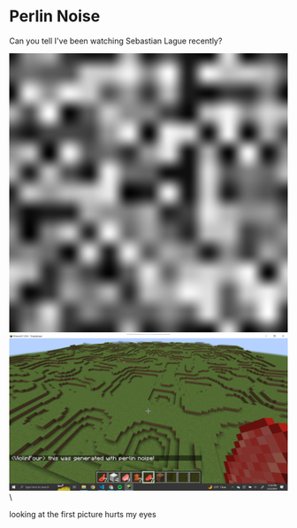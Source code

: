 # Perlin Noise

Can you tell I've been watching Sebastian Lague recently?

![perlin noise](https://raw.githubusercontent.com/EricKugel/Perlin-Noise/main/output.png)
![blocky perlin noise](https://raw.githubusercontent.com/EricKugel/Perlin-Noise/main/minecraft1.png)\

looking at the first picture hurts my eyes